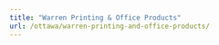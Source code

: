 ```yaml
---
title: "Warren Printing & Office Products"
url: /ottawa/warren-printing-and-office-products/
---
```

